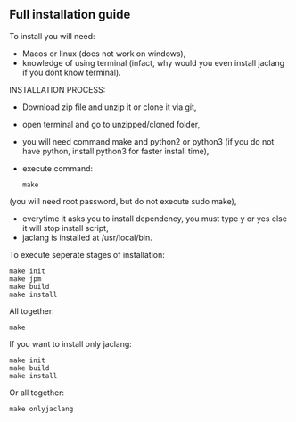 ## Full installation guide

To install you will need:
 - Macos or linux (does not work on windows),
 - knowledge of using terminal (infact, why would you even install jaclang if you dont know terminal).

INSTALLATION PROCESS:

* Download zip file and unzip it or clone it via git,
* open terminal and go to unzipped/cloned folder,
* you will need command make and python2 or python3 (if you do not have python, install python3 for faster install time),
* execute command:

      make

(you will need root password, but do not execute sudo make),
* everytime it asks you to install dependency, you must type y or yes else it will stop install script,
* jaclang is installed at /usr/local/bin.

To execute seperate stages of installation:

    make init
    make jpm
    make build
    make install
    
All together:

    make

If you want to install only jaclang:

    make init
    make build
    make install
    
Or all together:

    make onlyjaclang

